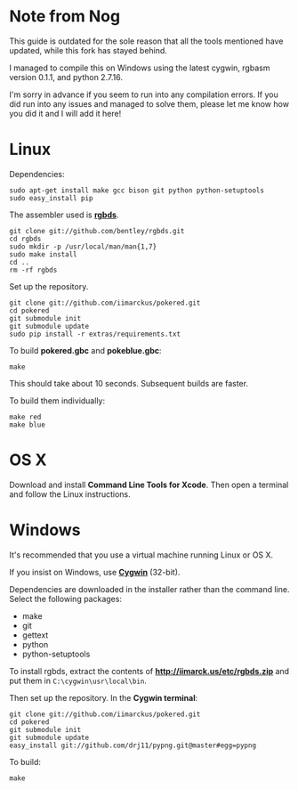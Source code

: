 # Note from Nog

This guide is outdated for the sole reason that all the tools mentioned have updated,
while this fork has stayed behind.

I managed to compile this on Windows using the latest cygwin,
rgbasm version 0.1.1, and python 2.7.16.

I'm sorry in advance if you seem to run into any compilation errors.
If you did run into any issues and managed to solve them, please let me know how you did it and I will add it here!

# Linux

Dependencies:

	sudo apt-get install make gcc bison git python python-setuptools
	sudo easy_install pip

The assembler used is [**rgbds**](https://github.com/bentley/rgbds).

	git clone git://github.com/bentley/rgbds.git
	cd rgbds
	sudo mkdir -p /usr/local/man/man{1,7}
	sudo make install
	cd ..
	rm -rf rgbds

Set up the repository.

	git clone git://github.com/iimarckus/pokered.git
	cd pokered
	git submodule init
	git submodule update
	sudo pip install -r extras/requirements.txt

To build **pokered.gbc** and **pokeblue.gbc**:

	make

This should take about 10 seconds. Subsequent builds are faster.

To build them individually:

	make red
	make blue


# OS X

Download and install **Command Line Tools for Xcode**.
Then open a terminal and follow the Linux instructions.


# Windows

It's recommended that you use a virtual machine running Linux or OS X.

If you insist on Windows, use [**Cygwin**](http://cygwin.com/install.html) (32-bit).

Dependencies are downloaded in the installer rather than the command line.
Select the following packages:
* make
* git
* gettext
* python
* python-setuptools

To install rgbds, extract the contents of
**http://iimarck.us/etc/rgbds.zip**
and put them in `C:\cygwin\usr\local\bin`.

Then set up the repository. In the **Cygwin terminal**:

	git clone git://github.com/iimarckus/pokered.git
	cd pokered
	git submodule init
	git submodule update
	easy_install git://github.com/drj11/pypng.git@master#egg=pypng

To build:

	make

